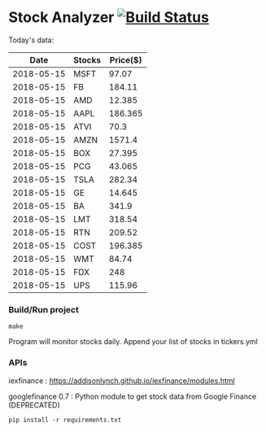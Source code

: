 # Stock Analyzer [![Build Status](https://travis-ci.org/ogoyal/StockAnalyzer.svg?branch=master)](https://travis-ci.org/ogoyal/StockAnalyzer)

Today's data:

| Date| Stocks| Price($) | 
| --- | --- | ---  | 
| 2018-05-15| MSFT| 97.07 | 
| 2018-05-15| FB| 184.11 | 
| 2018-05-15| AMD| 12.385 | 
| 2018-05-15| AAPL| 186.365 | 
| 2018-05-15| ATVI| 70.3 | 
| 2018-05-15| AMZN| 1571.4 | 
| 2018-05-15| BOX| 27.395 | 
| 2018-05-15| PCG| 43.065 | 
| 2018-05-15| TSLA| 282.34 | 
| 2018-05-15| GE| 14.645 | 
| 2018-05-15| BA| 341.9 | 
| 2018-05-15| LMT| 318.54 | 
| 2018-05-15| RTN| 209.52 | 
| 2018-05-15| COST| 196.385 | 
| 2018-05-15| WMT| 84.74 | 
| 2018-05-15| FDX| 248 | 
| 2018-05-15| UPS| 115.96 | 

### Build/Run project

```
make
```

Program will monitor stocks daily. Append your list of stocks in tickers.yml

### APIs
iexfinance : https://addisonlynch.github.io/iexfinance/modules.html

googlefinance 0.7 : Python module to get stock data from Google Finance (DEPRECATED)

```
pip install -r requirements.txt
```
